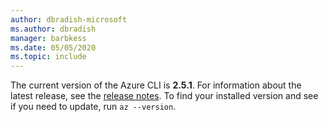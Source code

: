 ```yaml
---
author: dbradish-microsoft
ms.author: dbradish
manager: barbkess
ms.date: 05/05/2020
ms.topic: include
---
```

The current version of the Azure CLI is __2.5.1__. For information about the latest release, see the [release notes](../release-notes-azure-cli.md). To find your installed version and see if you need to update, run `az --version`.
